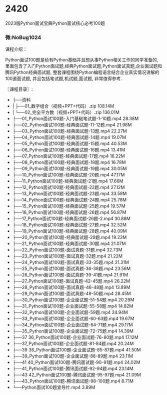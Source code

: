 # 2420
2023版Python面试宝典Python面试核心必考100题
### 微:NoBug1024 


课程介绍：

Python面试100题是给有Python基础并且想从事Python相关工作的同学准备的, 里面包含了入门Python面试题,经典Python面试题,Python面试真题,企业面试题和腾讯Python经典面试题, 整套课程围绕Python编程语言结合企业真实情况讲解的100道面试题, 并且包括笔试题,机试题,面试题, 非常值得参考.

〖课程目录〗:

- ├──资料  
- |   ├──01_数字组合（视频+PPT+代码）.zip  108.14M
- |   └──02_完全平方数（视频+PPT+代码）.zip  136.01M
- ├──01_Python面试100题-入门基础笔试题-1-10题.mp4  28.38M
- ├──02_Python面试100题-经典面试题-11-12题.mp4  21.98M
- ├──03_Python面试100题-经典面试题-13题.mp4  22.27M
- ├──04_Python面试100题-经典面试题-14题.mp4  19.07M
- ├──05_Python面试100题-经典面试题-15题.mp4  40.53M
- ├──06_Python面试100题-经典面试题-16题.mp4  13.41M
- ├──07_Python面试100题-经典面试题-17题.mp4  16.22M
- ├──08_Python面试100题-经典面试题-18题.mp4  16.78M
- ├──09_Python面试100题-经典面试题-19题.mp4  30.05M
- ├──10_Python面试100题-经典面试题-20题.mp4  47.17M
- ├──11_Python面试100题-经典面试题-21题.mp4  17.66M
- ├──12_Python面试100题-经典面试题-22题.mp4  27.12M
- ├──13_Python面试100题-经典面试题-23题.mp4  33.58M
- ├──14_Python面试100题-经典面试题-24题.mp4  25.78M
- ├──15_Python面试100题-经典面试题-25题.mp4  19.57M
- ├──16_Python面试100题-经典面试题-26题.mp4  56.87M
- ├──17_Python面试100题-经典面试题-26题-2.mp4  30.88M
- ├──18_Python面试100题-经典面试题-27题.mp4  32.52M
- ├──19_Python面试100题-经典面试题-28题.mp4  40.09M
- ├──20_Python面试100题-经典面试题-29题.mp4  19.23M
- ├──21_Python面试100题-经典面试题-30题.mp4  21.07M
- ├──22_Python面试100题-面试真题-31题.mp4  32.73M
- ├──23_Python面试100题-面试真题-32题.mp4  21.22M
- ├──24_Python面试100题-面试真题-33-35题.mp4  21.31M
- ├──25_Python面试100题-面试真题-36-38题.mp4  23.56M
- ├──26_Python面试100题-面试真题-39-41题.mp4  21.91M
- ├──27_Python面试100题-面试真题-42-45题.mp4  26.22M
- ├──28_Python面试100题-面试真题-46-48题.mp4  13.89M
- ├──29_Python面试100题-面试真题-49-50题.mp4  28.45M
- ├──30_Python面试100题-企业面试题-51-54题.mp4  20.29M
- ├──31_Python面试100题-企业面试题-55-58题.mp4  14.82M
- ├──32_Python面试100题-企业面试题-59题.mp4  24.94M
- ├──33_Python面试100题-企业面试题-60-63题.mp4  19.67M
- ├──34_Python面试100题-企业面试题-64-71题.mp4  29.17M
- ├──35_Python面试100题-企业面试题-72-75题.mp4  14.39M
- ├──37 36_Python面试100题-企业面试题-76-80题.mp4  17.12M
- ├──37_Python面试100题-企业面试题-81-84题.mp4  20.24M
- ├──39 38_Python面试100题-企业面试题-85-87题.mp4  41.50M
- ├──39_Python面试100题-企业面试题-88-89题.mp4  23.11M
- ├──41 40_Python面试100题-腾讯面试题-90-91题.mp4  24.02M
- ├──41_Python面试100题-腾讯面试题-92-94题.mp4  23.14M
- ├──43 42_Python面试100题-腾讯面试题-95-97题.mp4  21.09M
- ├──43_Python面试100题-腾讯面试题-98-100题.mp4  8.71M
- └──Python面试100题宣导片.mp4  3.89M
